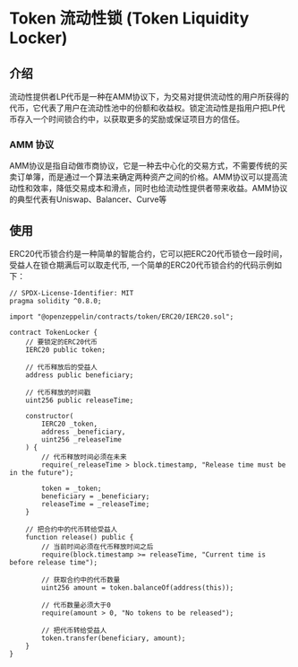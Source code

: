 # Token 流动性锁 (Token Liquidity Locker)

## 介绍
流动性提供者LP代币是一种在AMM协议下，为交易对提供流动性的用户所获得的代币，它代表了用户在流动性池中的份额和收益权。锁定流动性是指用户把LP代币存入一个时间锁合约中，以获取更多的奖励或保证项目方的信任。

 ### AMM 协议
AMM协议是指自动做市商协议，它是一种去中心化的交易方式，不需要传统的买卖订单簿，而是通过一个算法来确定两种资产之间的价格。AMM协议可以提高流动性和效率，降低交易成本和滑点，同时也给流动性提供者带来收益。AMM协议的典型代表有Uniswap、Balancer、Curve等

## 使用
ERC20代币锁合约是一种简单的智能合约，它可以把ERC20代币锁仓一段时间，受益人在锁仓期满后可以取走代币, 一个简单的ERC20代币锁合约的代码示例如下：

```solidity
// SPDX-License-Identifier: MIT
pragma solidity ^0.8.0;

import "@openzeppelin/contracts/token/ERC20/IERC20.sol";

contract TokenLocker {
    // 要锁定的ERC20代币
    IERC20 public token;

    // 代币释放后的受益人
    address public beneficiary;

    // 代币释放的时间戳
    uint256 public releaseTime;

    constructor(
        IERC20 _token,
        address _beneficiary,
        uint256 _releaseTime
    ) {
        // 代币释放时间必须在未来
        require(_releaseTime > block.timestamp, "Release time must be in the future");

        token = _token;
        beneficiary = _beneficiary;
        releaseTime = _releaseTime;
    }

    // 把合约中的代币转给受益人
    function release() public {
        // 当前时间必须在代币释放时间之后
        require(block.timestamp >= releaseTime, "Current time is before release time");

        // 获取合约中的代币数量
        uint256 amount = token.balanceOf(address(this));

        // 代币数量必须大于0
        require(amount > 0, "No tokens to be released");

        // 把代币转给受益人
        token.transfer(beneficiary, amount);
    }
}
```

